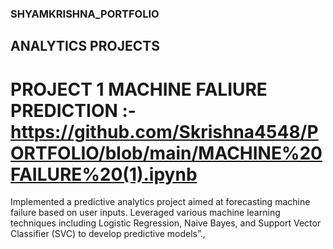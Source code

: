 ### SHYAMKRISHNA_PORTFOLIO
## ANALYTICS PROJECTS
# PROJECT 1 MACHINE FALIURE PREDICTION :- https://github.com/Skrishna4548/PORTFOLIO/blob/main/MACHINE%20FAILURE%20(1).ipynb
   Implemented a predictive analytics project aimed at forecasting machine failure based on user inputs. Leveraged various machine learning techniques including Logistic Regression, Naive Bayes, and Support Vector Classifier (SVC) to develop predictive models”.,
